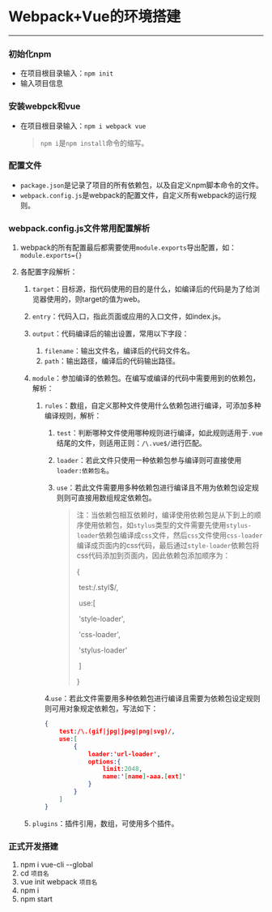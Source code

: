 # Webpack+Vue的环境搭建

---

### 初始化npm

- 在项目根目录输入：`npm init`
- 输入项目信息

### 安装webpck和vue

- 在项目根目录输入：`npm i webpack vue`

  > `npm i`是`npm install`命令的缩写。


### 配置文件

- `package.json`是记录了项目的所有依赖包，以及自定义npm脚本命令的文件。
- `webpack.config.js`是webpack的配置文件，自定义所有webpack的运行规则。

### webpack.config.js文件常用配置解析

1. webpack的所有配置最后都需要使用`module.exports`导出配置，如：`module.exports={}`

2. 各配置字段解析：

   1. `target`：目标源，指代码使用的目的是什么，如编译后的代码是为了给浏览器使用的，则target的值为web。

   2. `entry`：代码入口，指此页面或应用的入口文件，如index.js。

   3. `output`：代码编译后的输出设置，常用以下字段：

      1. `filename`：输出文件名，编译后的代码文件名。
      2. `path`：输出路径，编译后的代码输出路径。

   4. `module`：参加编译的依赖包。在编写或编译的代码中需要用到的依赖包，解析：

      1. `rules`：数组，自定义那种文件使用什么依赖包进行编译，可添加多种编译规则，解析：

         1. `test`：判断哪种文件使用哪种规则进行编译，如此规则适用于`.vue`结尾的文件，则适用正则：`/\.vue$/`进行匹配。

         2. `loader`：若此文件只使用一种依赖包参与编译则可直接使用`loader:依赖包名`。

         3. `use`：若此文件需要用多种依赖包进行编译且不用为依赖包设定规则则可直接用数组规定依赖包。

            > 注：当依赖包相互依赖时，编译使用依赖包是从下到上的顺序使用依赖包，如`stylus`类型的文件需要先使用`stylus-loader`依赖包编译成`css`文件，然后`css`文件使用`css-loader`编译成页面内的css代码，最后通过`style-loader`依赖包将css代码添加到页面内，因此依赖包添加顺序为：
            >
            > {
            >
            > ​	test:/\.styl$/,
            >
            > ​	use:[
            >
            > ​		'style-loader',
            >
            > ​          	'css-loader',
            >
            > ​          	'stylus-loader'
            >
            > ​	]
            >
            > }

         4.`use`：若此文件需要用多种依赖包进行编译且需要为依赖包设定规则则可用对象规定依赖包，写法如下：

         ```json
         {
             test:/\.(gif|jpg|jpeg|png|svg)/,
             use:[
                 {
                     loader:'url-loader',
                     options:{
                         limit:2048,
                         name:'[name]-aaa.[ext]'
                     }
                 }
             ]
         }
         ```

   5. `plugins`：插件引用，数组，可使用多个插件。

### 正式开发搭建

1. npm i vue-cli --global
2. cd `项目名`
3. vue init webpack `项目名`
4. npm i
5. npm start